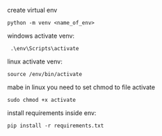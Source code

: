 

create virtual env
```
python -m venv <name_of_env>
```

windows activate venv:
```
 .\env\Scripts\activate
```

linux activate venv:
```
source /env/bin/activate
```

mabe in linux you need to set chmod to file activate
```
sudo chmod +x activate
```

install requirements inside env:

```
pip install -r requirements.txt
```